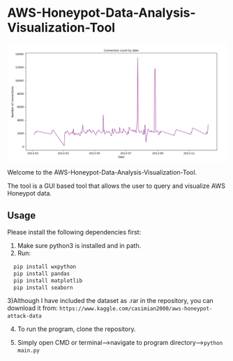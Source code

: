 # AWS-Honeypot-Data-Analysis-Visualization-Tool

![alt text](https://github.com/sahoo8920/AWS-Honeypot-Data-Analysis-Visualization-Tool/blob/main/screenshot.PNG)

Welcome to the AWS-Honeypot-Data-Analysis-Visualization-Tool. 

The tool is a GUI based tool that allows the user to query and visualize AWS Honeypot data. 

## Usage
Please install the following dependencies first:

1) Make sure python3 is installed and in path. 
2) Run:
```
  pip install wxpython
  pip install pandas
  pip install matplotlib
  pip install seaborn
 ```
  
3)Although I have included the dataset as .rar in the repository, you can download it from:
```https://www.kaggle.com/casimian2000/aws-honeypot-attack-data```

4) To run the program, clone the repository.  

5) Simply open CMD or terminal-->navigate to program directory-->```python main.py```
